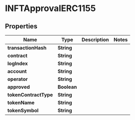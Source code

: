 

# INFTApprovalERC1155


## Properties

| Name | Type | Description | Notes |
|------------ | ------------- | ------------- | -------------|
|**transactionHash** | **String** |  |  |
|**contract** | **String** |  |  |
|**logIndex** | **String** |  |  |
|**account** | **String** |  |  |
|**operator** | **String** |  |  |
|**approved** | **Boolean** |  |  |
|**tokenContractType** | **String** |  |  |
|**tokenName** | **String** |  |  |
|**tokenSymbol** | **String** |  |  |



